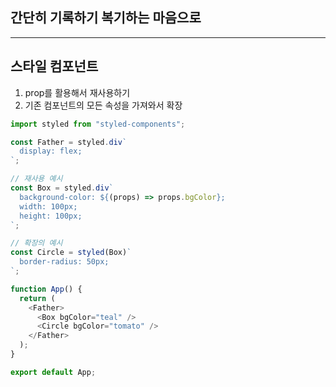 ## 간단히 기록하기 복기하는 마음으로

---

## 스타일 컴포넌트

1. prop를 활용해서 재사용하기
2. 기존 컴포넌트의 모든 속성을 가져와서 확장

```js
import styled from "styled-components";

const Father = styled.div`
  display: flex;
`;

// 재사용 예시
const Box = styled.div`
  background-color: ${(props) => props.bgColor};
  width: 100px;
  height: 100px;
`;

// 확장의 예시
const Circle = styled(Box)`
  border-radius: 50px;
`;

function App() {
  return (
    <Father>
      <Box bgColor="teal" />
      <Circle bgColor="tomato" />
    </Father>
  );
}

export default App;
```
